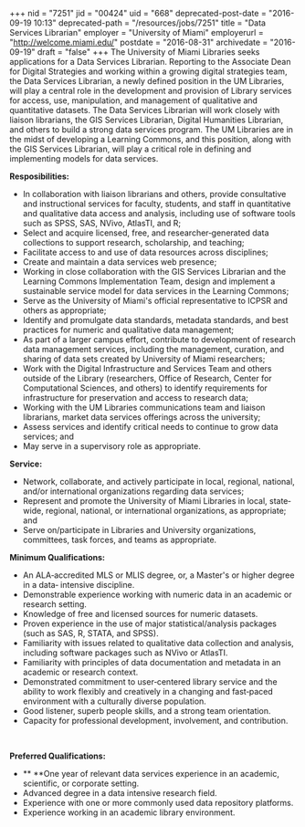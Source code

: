 +++
nid = "7251"
jid = "00424"
uid = "668"
deprecated-post-date = "2016-09-19 10:13"
deprecated-path = "/resources/jobs/7251"
title = "Data Services Librarian"
employer = "University of Miami"
employerurl = "http://welcome.miami.edu/"
postdate = "2016-08-31"
archivedate = "2016-09-19"
draft = "false"
+++
The University of Miami Libraries seeks applications for a Data Services
Librarian. Reporting to the Associate Dean for Digital Strategies and
working within a growing digital strategies team, the Data Services
Librarian, a newly defined position in the UM Libraries, will play a
central role in the development and provision of Library services for
access, use, manipulation, and management of qualitative and
quantitative datasets. The Data Services Librarian will work closely
with liaison librarians, the GIS Services Librarian, Digital Humanities
Librarian, and others to build a strong data services program. The UM
Libraries are in the midst of developing a Learning Commons, and this
position, along with the GIS Services Librarian, will play a critical
role in defining and implementing models for data services.

**Resposibilities:**

-   In collaboration with liaison librarians and others, provide
    consultative and instructional services for faculty, students, and
    staff in quantitative and qualitative data access and analysis,
    including use of software tools such as SPSS, SAS, NVivo, AtlasTI,
    and R;
-   Select and acquire licensed, free, and researcher‐generated data
    collections to support research, scholarship, and teaching;
-   Facilitate access to and use of data resources across disciplines;
-   Create and maintain a data services web presence;
-   Working in close collaboration with the GIS Services Librarian and
    the Learning Commons Implementation Team, design and implement a
    sustainable service model for data services in the Learning Commons;
-   Serve as the University of Miami's official representative to ICPSR
    and others as appropriate;
-   Identify and promulgate data standards, metadata standards, and best
    practices for numeric and qualitative data management;
-   As part of a larger campus effort, contribute to development of
    research data management services, including the management,
    curation, and sharing of data sets created by University of Miami
    researchers;
-   Work with the Digital Infrastructure and Services Team and others
    outside of the Library (researchers, Office of Research, Center for
    Computational Sciences, and others) to identify requirements for
    infrastructure for preservation and access to research data;
-   Working with the UM Libraries communications team and liaison
    librarians, market data services offerings across the university;
-   Assess services and identify critical needs to continue to grow data
    services; and
-   May serve in a supervisory role as appropriate.

**Service:**

-   Network, collaborate, and actively participate in local, regional,
    national, and/or international organizations regarding data
    services;
-   Represent and promote the University of Miami Libraries in local,
    state‐wide, regional, national, or international organizations, as
    appropriate; and
-   Serve on/participate in Libraries and University organizations,
    committees, task forces, and teams as appropriate.
  
**Minimum Qualifications:**

-   An ALA‐accredited MLS or MLIS degree, or, a Master's or higher
    degree in a data‐ intensive discipline.
-   Demonstrable experience working with numeric data in an academic or
    research setting.
-   Knowledge of free and licensed sources for numeric datasets.
-   Proven experience in the use of major statistical/analysis packages
    (such as SAS, R, STATA, and SPSS).
-   Familiarity with issues related to qualitative data collection and
    analysis, including software packages such as NVivo or AtlasTI.
-   Familiarity with principles of data documentation and metadata in an
    academic or research context.
-   Demonstrated commitment to user‐centered library service and the
    ability to work flexibly and creatively in a changing and fast‐paced
    environment with a culturally diverse population.
-   Good listener, superb people skills, and a strong team orientation.
-   Capacity for professional development, involvement, and
    contribution.

 

**Preferred Qualifications:**

-   ** **One year of relevant data services experience in an academic,
    scientific, or corporate setting.
-   Advanced degree in a data intensive research field.
-   Experience with one or more commonly used data repository platforms.
-   Experience working in an academic library environment.
